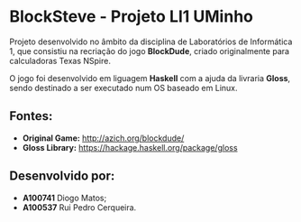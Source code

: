 # BlockSteve - Projeto LI1 UMinho
Projeto desenvolvido no âmbito da disciplina de Laboratórios de Informática 1, que consistiu na recriação do jogo **BlockDude**, criado originalmente para calculadoras Texas NSpire.

O jogo foi desenvolvido em liguagem **Haskell** com a ajuda da livraria **Gloss**, sendo destinado a ser executado num OS baseado em Linux.

## Fontes:

- **Original Game:** http://azich.org/blockdude/
- **Gloss Library:** https://hackage.haskell.org/package/gloss

## Desenvolvido por:

- **A100741** Diogo Matos;
- **A100537** Rui Pedro Cerqueira.
